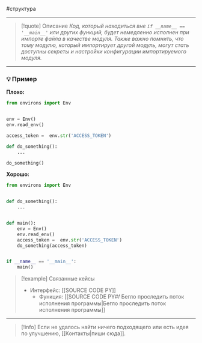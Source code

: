 #структура
***

> [!quote] Описание
>_Код, который находиться вне `if __name__ == '__main__'` или других функций, будет немедленно исполнен при импорте файла в качестве модуля. Также важно помнить, что тому модулю, который импортирует другой модуль, могут стать доступны секреты и настройки конфигурации импортируемого модуля._

***
### 💡 Пример


**Плохо:**
```python
from environs import Env


env = Env()
env.read_env()

access_token =  env.str('ACCESS_TOKEN')

def do_something():
	...

do_something()
```

**Хорошо:**
```python
from environs import Env


def do_something():
	...


def main():
    env = Env()
    env.read_env()
    access_token =  env.str('ACCESS_TOKEN')
    do_something(access_token)


if __name__ == '__main__':
	main()
```

> [!example] Связанные кейсы
>- Интерфейс: [[SOURCE CODE PY]]
>	- Функция: [[SOURCE CODE PY#𝑓 Бегло проследить поток исполнения программы|Бегло проследить поток исполнения программы]]

***

> [!info]
> Если не удалось найти ничего подходящего или есть идея по улучшению, [[Контакты|пиши сюда]].
